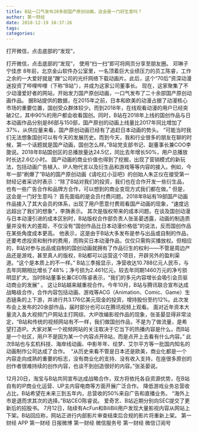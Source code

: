 ```yaml
---
title: B站一口气发布20多部国产原创动画，这会是一门好生意吗？
author: 第一财经
date: 2018-12-19 16:37:26
tags: 
categories: 
---
```

打开微信，点击底部的“发现”，
<!-- more -->
打开微信，点击底部的“发现”，
使用“扫一扫”即可将网页分享至朋友圈。
邓琳子
宁佳彦
8年前，北京金山软件办公室里，一名顶着巨大业绩压力的员工陈睿，工作之余的一大爱好就是“蹭”公司的光纤网络下载动画片。此后，这个“70后”资深动漫迷投资了哔哩哔哩（下称“B站”），并成为这家公司董事长。
现在，这家聚集了不少动漫爱好者的网站，开始发力国产原创动画，一口气发布了二十余部国产原创动画作品。
据B站提供的数据，在2015年之前，日本和欧美的动漫占据了动漫核心市场的重要位置，国创受众群体较少。而到2018年，在线观看动漫的用户已经突破2亿，其中90%的用户都会收看国创。同时，B站在2018年上线的国创作品与日本动画作品分别是86部与150部，国产原创的动画上线量比2017年同比增加了37%，从供应量来看，国产原创动画已经有了追赶日本动画的势头。
“可能当时我们无法想象国创可以有今天的发展历史。而到今天，我和行业很多的朋友在聊的时候，第一个话题就是国产动画，国创怎么样。”B站党支部书记、副董事长兼COO李旎说。2018年B站国创区的总播放量达24.5亿，同比去年增长50%，用户总播放时长达2.6亿小时。
国产动画的商业价值也得到了挖掘，出现了营销模式的新玩法，包括动画广告植入、IP人物代言以及衍生品和游戏等等内容的接入。例如，今年一部“刷爆了”B站的国产原创动画《请吃红小豆吧》的创始人朱芷仪在接受第一财经记者采访时表示：“除了B站对我们的投资，我们也在合作开发一些衍生品，也有一些广告合作和品牌方合作，可以想到的商业变现方式我们都在做。”
但是，这会是一门好生意吗？
首先面临的是会员付费问题。2018年B站有19部国产动画作品接入了其大会员的体系，出现了用户愿意付费观看国产动画的现象，“速度远远超出了我们的想象”，李旖表示。
其次是版权带来的成本问题。在谈及国创动漫与日本动漫引进的成本区别时，B站版权合作部负责人张圣晏透露，动画的制造质量并没有大的差距，不仅没有“国创作品比日本动漫价格低”的说法，反而国创作品在某些角度成本更高。
他表示，这是由于B站大多发布是参与出品或自制的作品，还要考虑投资和制作的费用，而购买日本动漫作品，仅仅只需购买播放权。但相应的，B站对参与出品或自制的国创动画就拥有了作品衍生的权利——不管是周边产品还是游戏，甚至真人的版权，B站都可以运营这个项目，开辟另外的盈利渠道。“这个是本质上的不一样。”
B站三季报显示，净营收达10.788亿元人民币，与去年同期相比增长了48%；净亏损为2.461亿元，较去年同期1460万元的净亏损明显扩大。当时B站董事长兼CEO陈睿表示，“我们的多元内容增长会吸引会员驱动商业的发展” 。
这让B站越来越重视合作。今年10月，B站与腾讯联合宣布达成战略级合作，合作内容包括动画、游戏等ACG（Animation、Comic、Game）生态链条的上下游，并进行共3.176亿美元现金的投资，增持股份至约12%。此次发布会上发布的20余部作品，届时部分也可以在腾讯视频上观看。
面对近年资本大量流入各大视频门户网站主打网综、大IP改编影视作品的现象，张圣晏显得非常淡定，“B站和传统的视频网站有不一样，我们做国创作品，不是为了做流量，是希望打造IP。大家对某一个视频网站的关注取决于它当下的热播内容是什么，而B站是一个社区，用户不是因为某一个内容点开B站，而是点开上去看有什么内容。”
此次B站也与玄机科技、海岸线动画、中影年年、绘梦、艾尔平方等一批国内知名的动画制作公司达成了合作。 
“从历史来看不管是日本还是欧美，商业化都是一个内容走向成熟的重要的标志，没有商业化的支持、没有收入支持，在座很多原创的创作者很难持续的创作内容，也谈不到创造很好的内容。”张圣晏说。
 
 
12月20日，淘宝与B站共同宣布达成战略合作，双方将依托各自资源优势，在B站自有的IP商业化运营、UP主内容电商等方面开展广泛合作。
降低游戏业务总营收占比，B站希望在未来三到五年内，总营收的50%来自广告和直播业务。
“海外上市是退而求其次的选择。”B站CEO陈睿说。
爱奇艺、B站近期分别向SEC提交了更新后的招股书。
7月12日，陆续有AcFun和BiliBili用户发现大量影视内容从网站上下架。B站回应称，网站正进行内部影片审查结束后合规的影片将重新上架。
第一财经
APP
第一财经
日报微博
第一财经
微信服务号
第一财经
微信订阅号
